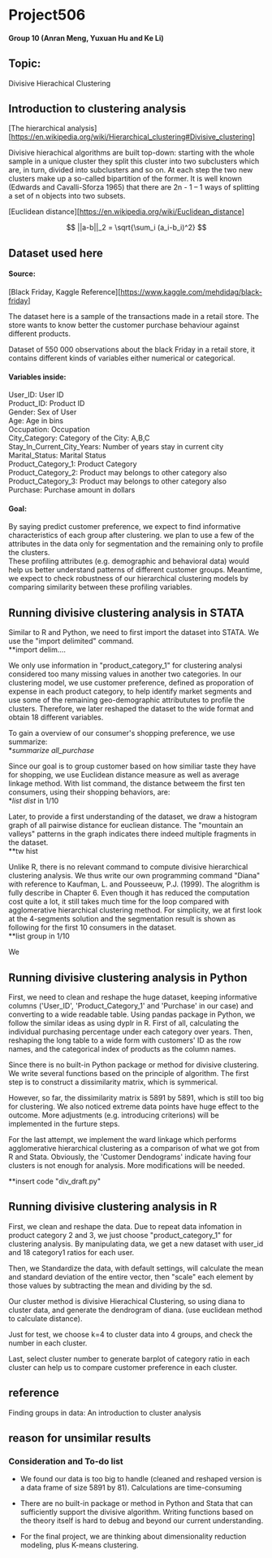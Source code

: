 # Project506

#### Group 10 (Anran Meng, Yuxuan Hu and Ke Li)

## Topic: 
Divisive Hierachical Clustering

## Introduction to clustering analysis

[The hierarchical analysis][https://en.wikipedia.org/wiki/Hierarchical_clustering#Divisive_clustering] 

Divisive hierachical algorithms are built top-down: starting with the whole sample in a unique
cluster they split this cluster into two subclusters which are, in turn, divided into subclusters
and so on. At each step the two new clusters make up a so-called bipartition of the former. It
is well known (Edwards and Cavalli-Sforza 1965) that there are 2n - 1 – 1 ways of splitting a set
of n objects into two subsets. 

[Euclidean distance][https://en.wikipedia.org/wiki/Euclidean_distance]

$$
||a-b||_2 = \sqrt{\sum_i (a_i-b_i)^2}
$$

## Dataset used here 

#### Source:
[Black Friday, Kaggle Reference][https://www.kaggle.com/mehdidag/black-friday]

The dataset here is a sample of the transactions made in a retail store. The store wants to know better the customer purchase behaviour against different products. 

Dataset of 550 000 observations about the black Friday in a retail store, it contains different kinds of variables either numerical or categorical. 

#### Variables inside:
User_ID: User ID <br />
Product_ID: Product ID <br />
Gender: Sex of User <br />
Age: Age in bins <br />
Occupation: Occupation <br />
City_Category: Category of the City: A,B,C <br />
Stay_In_Current_City_Years: Number of years stay in current city <br />
Marital_Status: Marital Status <br />
Product_Category_1: Product Category <br />
Product_Category_2: Product may belongs to other category also <br />
Product_Category_3: Product may belongs to other category also <br />
Purchase: Purchase amount in dollars <br />

#### Goal:
By saying predict customer preference, we expect to find informative characteristics of each group after clustering.
we plan to use a few of the attributes in the data only for segmentation and the remaining only to profile the clusters. <br />
These profiling attributes (e.g. demographic and behavioral data) would help us better understand patterns of different customer groups. Meantime, we expect to check robustness of our hierarchical clustering models by comparing similarity between these profiling variables.

## Running divisive clustering analysis in STATA
Similar to R and Python, we need to first import the dataset into STATA. We use the "import delimited" command. <br />
**import delim....

We only use information in "product_category_1" for clustering analysi considered too many missing values 
in another two categories. In our clustering model, we use customer preference, defined as proporation of expense in 
each product category, to help identify market segments and use some of the remaining geo-demographic attribututes to profile the clusters. Therefore, we later reshaped the dataset to the wide format and obtain 18 different variables.  <br />

To gain a overview of our consumer's shopping preference, we use summarize: <br />
**summarize all_purchase* 

Since our goal is to group customer based on how similiar taste they have for shopping, we use Euclidean distance measure as 
well as average linkage method. With list command, the distance betweem the first ten consumers, using their shopping behaviors, are: <br />
**list dist* in 1/10

Later, to provide a first understanding of the dataset, we draw a histogram graph of all pairwise distance for 
eucliean distance. The "mountain an valleys" patterns in the graph indicates there indeed multiple fragments in the dataset. <br />
**tw hist

Unlike R, there is no relevant command to compute divisive hierarchical clustering analysis. We thus write our own programming
command "Diana" with reference to Kaufman, L. and Pousseeuw, P.J. (1999). The alogrithm is fully describe in Chapter 6. Even
though it has reduced the computation cost quite a lot, it still takes much time for the loop compared with agglomerative hierarchical clustering method. For simplicity, we at first look at the 4-segments solution and the segmentation result is shown as following
for the first 10 consumers in the dataset. <br />
**list group in 1/10

We  <br />

## Running divisive clustering analysis in Python
First, we need to clean and reshape the huge dataset, keeping informative columns ('User_ID', 'Product_Category_1' and 'Purchase' in our case) and converting to a wide readable table. Using pandas package in Python, we follow the similar ideas as using dyplr in R. First of all, calculating the individual purchasing percentage under each category over years. Then, reshaping the long table to a wide form with customers' ID as the row names, and the categorical index of products as the column names. <br />

Since there is no built-in Python package or method for divisive clustering. We write several functions based on the principle of algorithm. The first step is to construct a dissimilarity matrix, which is symmerical. <br /> 

However, so far, the dissimilarity matrix is 5891 by 5891, which is still too big for clustering. We also noticed extreme data points have huge effect to the outcome. More adjustments (e.g. introducing criterions) will be implemented in the furture steps. <br />

For the last attempt, we implement the ward linkage which performs agglomerative hierarchical clustering as a comparison of what we got from R and Stata. Obviously, the 'Customer Dendograms' indicate having four clusters is not enough for analysis. More modifications will be needed. <br />

**insert code "div_draft.py"

## Running divisive clustering analysis in R

First, we clean and reshape the data. Due to repeat data infomation in product category 2 and 3, we just choose "product_category_1" for clustering analysis. By manipulating data, we get a new dataset with user_id and 18 category1 ratios for each user.<br />

Then, we Standardize the data, with default settings, will calculate the mean and standard deviation of the entire vector, then "scale" each element by those values by subtracting the mean and dividing by the sd. <br />

Our cluster method is divisive Hierachical Clustering, so using diana to cluster data, and generate the dendrogram of diana.
(use euclidean method to calculate distance). <br />

Just for test, we choose k=4 to cluster data into 4 groups, and check the number in each cluster. <br />

Last, select cluster number to generate barplot of category ratio in each cluster can help us to compare customer preference in each cluster.  <br />

## reference 
Finding groups in data: An introduction to cluster analysis

## reason for unsimilar results 
### Consideration and To-do list

* We found our data is too big to handle (cleaned and reshaped version is a data frame of size 5891 by 81). Calculations are time-consuming <br />

* There are no built-in package or method in Python and Stata that can sufficiently support the divisive algorithm.
Writing functions based on the theory itself is hard to debug and beyond our current understanding. <br />

* For the final project, we are thinking about dimensionality reduction modeling, plus K-means clustering.
<br />
